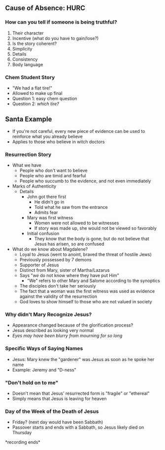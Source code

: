 ## Cause of Absence: HURC

### How can you tell if someone is being truthful?

1. Their character
2. Incentive (what do you have to gain/lose?)
3. Is the story coherent?
4. Simplicity
5. Details
6. Consistency
7. Body language

### Chem Student Story

- "We had a flat tire!"
- Allowed to make up final
- Question 1: easy chem question
- Question 2: *which tire?*

## Santa Example

- If you're not careful, every new piece of evidence can be used to reinforce what you already believe
- Applies to those who believe in witch doctors

### Resurrection Story

- What we have
	- People who don't want to believe   
	- People who are timid and fearful
	- People who succumb to the evidence, and not even immediately
- Marks of Authenticity
	- Details
		- John got there first
			- He didn't go in
			- Told what he saw from the entrance
			- Admits fear
		- Mary was first witness
			- Women were not allowed to be witnesses
			- If story was made up, she would not be viewed so favorably
		- Initial confusion
			- They know that the body is gone, but do not believe that Jesus has arisen, so are confused
- What do we know about Magdalene?
	- Loyal to Jesus (went to anoint, braved the threat of hostile Jews)
	- Previously possessed by 7 demons
	- Supporter of Jesus
	- Distinct from Mary, sister of Martha/Lazarus
	- Says "*we* do not know where they have put Him"
		- "We" refers to other Mary and Salome according to the synoptics
	- The disciples don't take her seriously
	- The fact that a woman was the first witness was used as evidence against the validity of the resurrection
	- God loves to show himself to those who are not valued in society

### Why didn't Mary Recognize Jesus?

- Appearance changed because of the glorification process?
- Jesus described as looking very normal
- *Eyes may have been blurry from mourning for so long*

### Specific Ways of Saying Names

- Jesus: Mary knew the "gardener" was Jesus as soon as he spoke her name
- Example: Jeremy and "D-ness"

### "Don't hold on to me"

- Doesn't mean that Jesus' resurrected form is "fragile" or "ethereal"
- Simply means that Jesus is leaving for heaven

### Day of the Week of the Death of Jesus

- Friday? (next day would have been Sabbath)
- Passover starts and ends with a Sabbath, so Jesus likely died on Thursday

\*recording ends\*